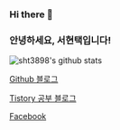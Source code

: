 ### Hi there 👋
### 안녕하세요, 서현택입니다!

![sht3898's github stats](https://github-readme-stats.vercel.app/api?username=sht3898&show_icons=true&theme=merk)

[Github 블로그](https://sht3898.github.io/)

[Tistory 공부 블로그](https://sht3898.tistory.com/)

[Facebook](https://www.facebook.com/hyeontaegs/)
<!--
**sht3898/sht3898** is a ✨ _special_ ✨ repository because its `README.md` (this file) appears on your GitHub profile.

Here are some ideas to get you started:

- 🔭 I’m currently working on ...
- 🌱 I’m currently learning ...
- 👯 I’m looking to collaborate on ...
- 🤔 I’m looking for help with ...
- 💬 Ask me about ...
- 📫 How to reach me: ...
- 😄 Pronouns: ...
- ⚡ Fun fact: ...
-->
